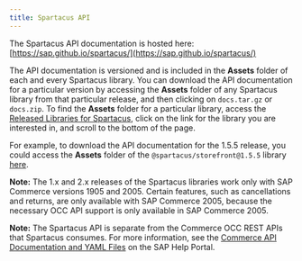 ```yaml
---
title: Spartacus API
---
```


The Spartacus API documentation is hosted here: [https://sap.github.io/spartacus/](https://sap.github.io/spartacus/)

The API documentation is versioned and is included in the **Assets** folder of each and every Spartacus library. You can download the API documentation for a particular version by accessing the **Assets** folder of any Spartacus library from that particular release, and then clicking on `docs.tar.gz` or `docs.zip`. To find the **Assets** folder for a particular library, access the [Released Libraries for Spartacus](https://github.com/SAP/spartacus/releases), click on the link for the library you are interested in, and scroll to the bottom of the page.

For example, to download the API documentation for the 1.5.5 release, you could access the **Assets** folder of the `@spartacus/storefront@1.5.5` library [here](https://github.com/SAP/spartacus/releases/tag/storefront-1.5.5).

**Note:** The 1.x and 2.x releases of the Spartacus libraries work only with SAP Commerce versions 1905 and 2005. Certain features, such as cancellations and returns, are only available with SAP Commerce 2005, because the necessary OCC API support is only available in SAP Commerce 2005.

**Note:** The Spartacus API is separate from the Commerce OCC REST APIs that Spartacus consumes. For more information, see the [Commerce API Documentation and YAML Files](https://help.sap.com/viewer/c5613bd3cc9942efb74d017b40eb0892/latest/en-US/18caa4b5c32c4bcf8b38c6260c0f30e8.html) on the SAP Help Portal.
